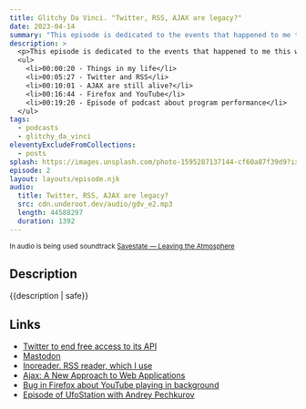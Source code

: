 ```yaml
---
title: Glitchy Da Vinci. "Twitter, RSS, AJAX are legacy?"
date: 2023-04-14
summary: "This episode is dedicated to the events that happened to me this week: a couple of broken instruments, but at the same time a couple of good things also happened to me"
description: >
  <p>This episode is dedicated to the events that happened to me this week: my favorite RSS reader stops to read from Twitter, and Firefox stops to play YouTube in the background, but I found the interesting technical episode of another podcast and shared my thoughts about AJAX in modern Web development</p>
  <ul>
    <li>00:00:20 - Things in my life</li>
    <li>00:05:27 - Twitter and RSS</li>
    <li>00:10:01 - AJAX are still alive?</li>
    <li>00:16:44 - Firefox and YouTube</li>
    <li>00:19:20 - Episode of podcast about program performance</li>
  </ul>
tags:
  - podcasts
  - glitchy_da_vinci
eleventyExcludeFromCollections:
  - posts
splash: https://images.unsplash.com/photo-1595287137144-cf60a87f39d9?ixlib=rb-4.0.3&q=85&fm=jpg&crop=entropy&cs=srgb&dl=chris-j-davis-7ezFz2Hxd40-unsplash.jpg&w=2400
episode: 2
layout: layouts/episode.njk
audio:
  title: Twitter, RSS, AJAX are legacy?
  src: cdn.underoot.dev/audio/gdv_e2.mp3
  length: 44588297
  duration: 1392
---
```

<small>In audio is being used soundtrack <a href="https://soundcloud.com/savestate/leaving-the-atmosphere" target="_blank">Savestate — Leaving the Atmosphere</a></small>

## Description

{{description | safe}}

## Links
<ul>
	<li><a href="https://techcrunch.com/2023/02/01/twitter-to-end-free-access-to-its-api/" target="_blank">Twitter to end free access to its API</a>
  <li><a href="https://joinmastodon.org/" target="_blank">Mastodon</a></li>
  <li><a href="https://inoreader.com/" target="_blank">Inoreader. RSS reader, which I use</a></li>
  <li><a href="https://web.archive.org/web/20150910072359/http://adaptivepath.org/ideas/ajax-new-approach-web-applications/" target="_blank">Ajax: A New Approach to Web Applications</a></li>
  <li><a href="https://bugzilla.mozilla.org/show_bug.cgi?id=1827583" target="_blank">Bug in Firefox about YouTube playing in background</a></li>
	<li><a href="https://podcast.ru/e/8IAP5EzHAgy" target="_blank">Episode of UfoStation with Andrey Pechkurov</a></li>
</ul>
